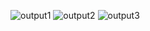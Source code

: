 ![output1](https://github.com/Amruta-Reddy/Python_Practice/assets/115242296/36dd11f1-e86e-4f07-b972-7602a796c2a3)
![output2](https://github.com/Amruta-Reddy/Python_Practice/assets/115242296/172126f0-b2c9-4830-ab42-7ca6695955ff)
![output3](https://github.com/Amruta-Reddy/Python_Practice/assets/115242296/5a91e490-32bc-45bb-bf54-783f3baa6c5c)

